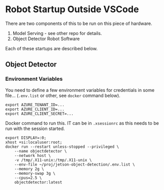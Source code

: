# Robot Startup Outside VSCode
There are two components of this to be run on this piece of hardware.
1. Model Serving - see other repo for details.
2. Object Detector Robot Software

Each of these startups are described below.

## Object Detector

### Environment Variables
You need to define a few environment variables for credentials in some file... (`.env.list` or other, see `docker` command below).
```
export AZURE_TENANT_ID=...
export AZURE_CLIENT_ID=...
export AZURE_CLIENT_SECRET=...
```
Docker command to run this. IT can be in `.xsessionrc` as this needs to be run with the session started.

```
export DISPLAY=:0;
xhost +si:localuser:root;
docker run --restart unless-stopped --privileged \
    --name objectdetector \
    --network host \
    -v /tmp/.X11-unix:/tmp/.X11-unix \
    --env-file ~/proj/jetson-object-detection/.env.list \
    --memory 2g \
    --memory-swap 3g \
    --cpus=2.5 \
    objectdetector:latest
```
